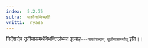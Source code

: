 ```yaml
---
index:  5.2.75
sutra:  पार्श्वेनान्विच्छति
vritti:  nyasa
---
```


निर्देशादेव तृतीयासमर्थविभक्तिर्लभ्यत इत्याह---`पार्श्वशब्दात् तृतीयासमर्थात्` इति।।

